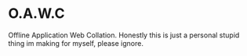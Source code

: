 # O.A.W.C
Offline Application Web Collation.
Honestly this is just a personal stupid thing im making for myself, please ignore.

